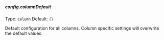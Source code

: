 ##### config.columnDefault

Type: `Column`
Default: `{}`

Default configuration for all columns. Column specific settings will overwrite the default values.
